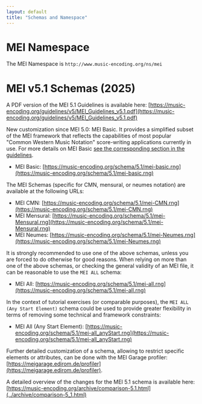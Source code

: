 ```yaml
---
layout: default
title: "Schemas and Namespace"
---
```

# MEI Namespace

The MEI Namespace is `http://www.music-encoding.org/ns/mei`

# MEI v5.1 Schemas (2025)

A PDF version of the MEI 5.1 Guidelines is available here: [https://music-encoding.org/guidelines/v5/MEI_Guidelines_v5.1.pdf](https://music-encoding.org/guidelines/v5/MEI_Guidelines_v5.1.pdf)

New customization since MEI 5.0: MEI Basic. It provides a simplified subset of the MEI framework that reflects the capabilities of most popular "Common Western Music Notation" score-writing applications currently in use. For more details on MEI Basic [see the corresponding section in the guidelines](https://music-encoding.org/guidelines/v5/content/introduction.html#meiBasic).

- MEI Basic: [https://music-encoding.org/schema/5.1/mei-basic.rng](https://music-encoding.org/schema/5.1/mei-basic.rng)
  
The MEI Schemas (specific for CMN, mensural, or neumes notation) are available at the following URLs:

- MEI CMN: [https://music-encoding.org/schema/5.1/mei-CMN.rng](https://music-encoding.org/schema/5.1/mei-CMN.rng)
- MEI Mensural: [https://music-encoding.org/schema/5.1/mei-Mensural.rng](https://music-encoding.org/schema/5.1/mei-Mensural.rng)
- MEI Neumes: [https://music-encoding.org/schema/5.1/mei-Neumes.rng](https://music-encoding.org/schema/5.1/mei-Neumes.rng)

It is strongly recommended to use one of the above schemas, unless you are forced to do otherwise for good reasons. When relying on more than one of the above schemas, or checking the general validity of an MEI file, it can be reasonable to use the `MEI ALL` schema: 

- MEI All: [https://music-encoding.org/schema/5.1/mei-all.rng](https://music-encoding.org/schema/5.1/mei-all.rng)

In the context of tutorial exercises (or comparable purposes), the `MEI ALL (Any Start Element)` schema could be used to provide greater flexibility in terms of removing some technical and framework constraints:

- MEI All (Any Start Element): [https://music-encoding.org/schema/5.1/mei-all_anyStart.rng](https://music-encoding.org/schema/5.1/mei-all_anyStart.rng)

Further detailed customization of a schema, allowing to restrict specific elements or attributes, can be done with the MEI Garage profiler: [https://meigarage.edirom.de/profiler](https://meigarage.edirom.de/profiler).

A detailed overview of the changes for the MEI 5.1 schema is available here: [https://music-encoding.org/archive/comparison-5.1.html](../archive/comparison-5_1.html)
